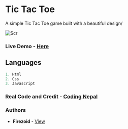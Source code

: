 # Tic Tac Toe

A simple Tic Tac Toe game built with a beautiful design/



![Scr](https://i.ibb.co/0YQJ8VG/image-2021-06-15-102951.png)

### Live Demo - [Here](https://Tac-Toe.fiyer.repl.co)


## Languages

```js
1. Html
2. Css
3. Javascript
```

### Real Code and Credit - [Coding Nepal](www.codingnepalweb.com)

### Authors
* **Firezoid** - [View](github.com/firezoid)

